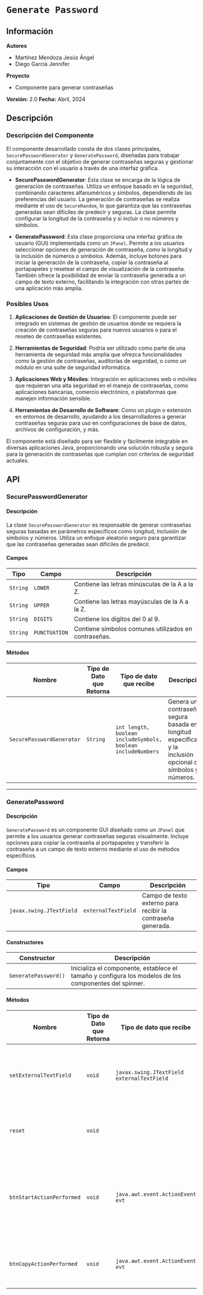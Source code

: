 # `Generate Password`
## Información
**Autores**
- Martínez Mendoza Jesús Ángel
- Diego García Jennifer

**Proyecto**
- Componente para generar contraseñas
  
**Versión:** 2.0
**Fecha:** Abril, 2024

## Descripción
### Descripción del Componente

El componente desarrollado consta de dos clases principales, `SecurePasswordGenerator` y `GeneratePassword`, diseñadas para trabajar conjuntamente con el objetivo de generar contraseñas seguras y gestionar su interacción con el usuario a través de una interfaz gráfica.

- **SecurePasswordGenerator**: Esta clase se encarga de la lógica de generación de contraseñas. Utiliza un enfoque basado en la seguridad, combinando caracteres alfanuméricos y símbolos, dependiendo de las preferencias del usuario. La generación de contraseñas se realiza mediante el uso de `SecureRandom`, lo que garantiza que las contraseñas generadas sean difíciles de predecir y seguras. La clase permite configurar la longitud de la contraseña y si incluir o no números y símbolos.

- **GeneratePassword**: Esta clase proporciona una interfaz gráfica de usuario (GUI) implementada como un `JPanel`. Permite a los usuarios seleccionar opciones de generación de contraseña, como la longitud y la inclusión de números o símbolos. Además, incluye botones para iniciar la generación de la contraseña, copiar la contraseña al portapapeles y resetear el campo de visualización de la contraseña. También ofrece la posibilidad de enviar la contraseña generada a un campo de texto externo, facilitando la integración con otras partes de una aplicación más amplia.

### Posibles Usos

1. **Aplicaciones de Gestión de Usuarios**: El componente puede ser integrado en sistemas de gestión de usuarios donde se requiera la creación de contraseñas seguras para nuevos usuarios o para el reseteo de contraseñas existentes.

2. **Herramientas de Seguridad**: Podría ser utilizado como parte de una herramienta de seguridad más amplia que ofrezca funcionalidades como la gestión de contraseñas, auditorías de seguridad, o como un módulo en una suite de seguridad informática.

3. **Aplicaciones Web y Móviles**: Integración en aplicaciones web o móviles que requieran una alta seguridad en el manejo de contraseñas, como aplicaciones bancarias, comercio electrónico, o plataformas que manejen información sensible.

4. **Herramientas de Desarrollo de Software**: Como un plugin o extensión en entornos de desarrollo, ayudando a los desarrolladores a generar contraseñas seguras para uso en configuraciones de base de datos, archivos de configuración, y más.

El componente está diseñado para ser flexible y fácilmente integrable en diversas aplicaciones Java, proporcionando una solución robusta y segura para la generación de contraseñas que cumplan con criterios de seguridad actuales.

## API
### SecurePasswordGenerator

#### Descripción
La clase `SecurePasswordGenerator` es responsable de generar contraseñas seguras basadas en parámetros específicos como longitud, inclusión de símbolos y números. Utiliza un enfoque aleatorio seguro para garantizar que las contraseñas generadas sean difíciles de predecir.

#### Campos
| Tipo | Campo | Descripción |
|------|-------|-------------|
| `String` | `LOWER` | Contiene las letras minúsculas de la A a la Z. |
| `String` | `UPPER` | Contiene las letras mayúsculas de la A a la Z. |
| `String` | `DIGITS` | Contiene los dígitos del 0 al 9. |
| `String` | `PUNCTUATION` | Contiene símbolos comunes utilizados en contraseñas. |

#### Métodos
| Nombre | Tipo de Dato que Retorna | Tipo de dato que recibe | Descripción |
|--------|--------|-------------------------|-------------|
| `SecurePasswordGenerator` | `String` | `int length, boolean includeSymbols, boolean includeNumbers` | Genera una contraseña segura basada en la longitud especificada y la inclusión opcional de símbolos y números. |

---

### GeneratePassword

#### Descripción
`GeneratePassword` es un componente GUI diseñado como un `JPanel` que permite a los usuarios generar contraseñas seguras visualmente. Incluye opciones para copiar la contraseña al portapapeles y transferir la contraseña a un campo de texto externo mediante el uso de métodos específicos.

#### Campos
| Tipo | Campo | Descripción |
|------|-------|-------------|
| `javax.swing.JTextField` | `externalTextField` | Campo de texto externo para recibir la contraseña generada. |

#### Constructores
| Constructor | Descripción |
|-------------|-------------|
| `GeneratePassword()` | Inicializa el componente, establece el tamaño y configura los modelos de los componentes del spinner. |

#### Métodos
| Nombre | Tipo de Dato que Retorna | Tipo de dato que recibe | Descripción |
|--------|--------|-------------------------|-------------|
| `setExternalTextField` | `void` | `javax.swing.JTextField externalTextField` | Establece el campo de texto externo donde se mostrará la contraseña generada. |
| `reset` | `void` | | Limpia el texto mostrado en el etiquetado de contraseña. |
| `btnStartActionPerformed` | `void` | `java.awt.event.ActionEvent evt` | Genera una nueva contraseña basada en las preferencias del usuario y actualiza el campo de texto asociado. |
| `btnCopyActionPerformed` | `void` | `java.awt.event.ActionEvent evt` | Copia la contraseña mostrada en el portapapeles del sistema. |
